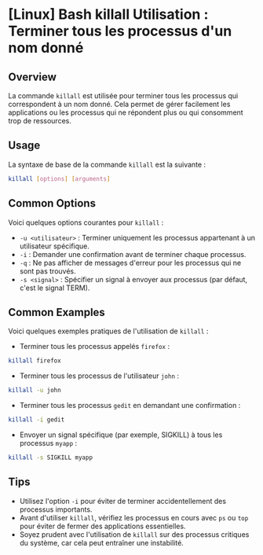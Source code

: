 # [Linux] Bash killall Utilisation : Terminer tous les processus d'un nom donné

## Overview
La commande `killall` est utilisée pour terminer tous les processus qui correspondent à un nom donné. Cela permet de gérer facilement les applications ou les processus qui ne répondent plus ou qui consomment trop de ressources.

## Usage
La syntaxe de base de la commande `killall` est la suivante :

```bash
killall [options] [arguments]
```

## Common Options
Voici quelques options courantes pour `killall` :

- `-u <utilisateur>` : Terminer uniquement les processus appartenant à un utilisateur spécifique.
- `-i` : Demander une confirmation avant de terminer chaque processus.
- `-q` : Ne pas afficher de messages d'erreur pour les processus qui ne sont pas trouvés.
- `-s <signal>` : Spécifier un signal à envoyer aux processus (par défaut, c'est le signal TERM).

## Common Examples
Voici quelques exemples pratiques de l'utilisation de `killall` :

- Terminer tous les processus appelés `firefox` :

```bash
killall firefox
```

- Terminer tous les processus de l'utilisateur `john` :

```bash
killall -u john
```

- Terminer tous les processus `gedit` en demandant une confirmation :

```bash
killall -i gedit
```

- Envoyer un signal spécifique (par exemple, SIGKILL) à tous les processus `myapp` :

```bash
killall -s SIGKILL myapp
```

## Tips
- Utilisez l'option `-i` pour éviter de terminer accidentellement des processus importants.
- Avant d'utiliser `killall`, vérifiez les processus en cours avec `ps` ou `top` pour éviter de fermer des applications essentielles.
- Soyez prudent avec l'utilisation de `killall` sur des processus critiques du système, car cela peut entraîner une instabilité.